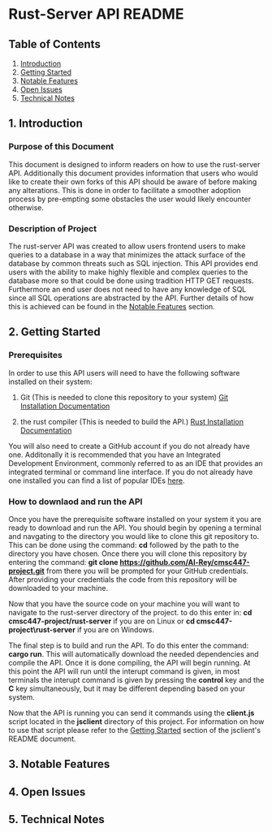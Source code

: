 # Rust-Server API README

## Table of Contents
1. [Introduction](#1-introduction)
2. [Getting Started](#2-getting-started)
3. [Notable Features](#3-notable-features)
4. [Open Issues](#4-open-issues)
5. [Technical Notes](#5-technical-notes)

## 1. Introduction

### Purpose of this Document

This document is designed to inform readers on how to use the rust-server API. Additionally this document provides information that users who would like to create their own forks of this API should be aware of before making any alterations. This is done in order to facilitate a smoother adoption process by pre-empting some obstacles the user would likely encounter otherwise.

### Description of Project

The rust-server API was created to allow users frontend users to make queries to a database in a way that minimizes the attack surface of the database by common threats such as SQL injection. This API provides end users with the ability to make highly flexible and complex queries to the database more so that could be done using tradition HTTP GET requests. Furthermore an end user does not need to have any knowledge of SQL since all SQL operations are abstracted by the API. Further details of how this is achieved can be found in the [Notable Features](#3-notable-features) section.

## 2. Getting Started

### Prerequisites

In order to use this API users will need to have the following software installed on their system:

1. Git (This is needed to clone this repository to your system) [Git Installation Documentation](https://git-scm.com/downloads)

2. the rust compiler (This is needed to build the API.) [Rust Installation Documentation](https://www.rust-lang.org/tools/install)

You will also need to create a GitHub account if you do not already have one. Additonally it is recommended that you have an Integrated Development Environment, commonly referred to as an IDE that provides an integrated terminal or command line interface. If you do not already have one installed you can find a list of popular IDEs [here](https://www.techrepublic.com/article/best-ide-software/).

### How to downlaod and run the API

Once you have the prerequisite software installed on your system it you are ready to download and run the API. You should begin by opening a terminal and navgating to the directory you would like to clone this git repository to. This can be done using the command: **cd** followed by the path to the directory you have chosen. Once there you will clone this repository by entering the command: **git clone https://github.com/Al-Rey/cmsc447-project.git** from there you will be prompted for your GitHub credentials. After providing your credentials the code from this repository will be downloaded to your machine.

Now that you have the source code on your machine you will want to navigate to the rust-server directory of the project. to do this enter in: **cd cmsc447-project/rust-server** if you are on Linux or **cd cmsc447-project\rust-server** if you are on Windows.

The final step is to build and run the API. To do this enter the command: **cargo run**. This will automatically download the needed dependencies and compile the API. Once it is done compiling, the API will begin running. At this point the API will run until the interupt command is given, in most terminals the interupt command is given by pressing the **control** key and the **C** key simultaneously, but it may be different depending based on your system.

Now that the API is running you can send it commands using the **client.js** script located in the **jsclient** directory of this project. For information on how to use that script please refer to the [Getting Started](https://github.com/Al-Rey/cmsc447-project/tree/main/jsclient#2-getting-started) section of the jsclient's README document.

## 3. Notable Features

## 4. Open Issues

## 5. Technical Notes
